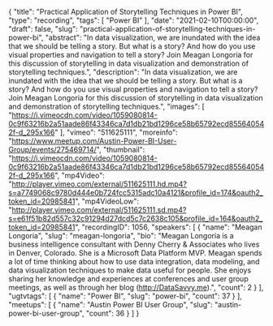 {
  "title": "Practical Application of Storytelling Techniques in Power BI",
  "type": "recording",
  "tags": [
    "Power BI"
  ],
  "date": "2021-02-10T00:00:00",
  "draft": false,
  "slug": "practical-application-of-storytelling-techniques-in-power-bi",
  "abstract": "In data visualization, we are inundated with the idea that we should be telling a story. But what is a story? And how do you use visual properties and navigation to tell a story? Join Meagan Longoria for this discussion of storytelling in data visualization and demonstration of storytelling techniques.",
  "description": "In data visualization, we are inundated with the idea that we should be telling a story. But what is a story? And how do you use visual properties and navigation to tell a story? Join Meagan Longoria for this discussion of storytelling in data visualization and demonstration of storytelling techniques.",
  "images": [
    "https://i.vimeocdn.com/video/1059080814-0c9f63216b2a51aade86f43346ca7d1db21bd1296ce58b65792ecd855640542f-d_295x166"
  ],
  "vimeo": "511625111",
  "moreinfo": "https://www.meetup.com/Austin-Power-BI-User-Group/events/275469714/",
  "thumbnail": "https://i.vimeocdn.com/video/1059080814-0c9f63216b2a51aade86f43346ca7d1db21bd1296ce58b65792ecd855640542f-d_295x166",
  "mp4Video": "http://player.vimeo.com/external/511625111.hd.mp4?s=a7749068c9780d444e0b724fcc5315adc10a4121&profile_id=174&oauth2_token_id=20985841",
  "mp4VideoLow": "http://player.vimeo.com/external/511625111.sd.mp4?s=e61f51b82d557c32c91294d27dcd5c7c2638c105&profile_id=164&oauth2_token_id=20985841",
  "recordingID": 1056,
  "speakers": [
    {
      "name": "Meagan Longoria",
      "slug": "meagan-longoria",
      "bio": "Meagan Longoria is a business intelligence consultant with Denny Cherry & Associates who lives in Denver, Colorado. She is a Microsoft Data Platform MVP. Meagan spends a lot of time thinking about how to use data integration, data modeling, and data visualization techniques to make data useful for people. She enjoys sharing her knowledge and experiences at conferences and user group meetings, as well as through her blog (http://DataSavvy.me).",
      "count": 2
    }
  ],
  "ugtvtags": [
    {
      "name": "Power BI",
      "slug": "power-bi",
      "count": 37
    }
  ],
  "meetups": [
    {
      "name": "Austin Power BI User Group",
      "slug": "austin-power-bi-user-group",
      "count": 36
    }
  ]
}